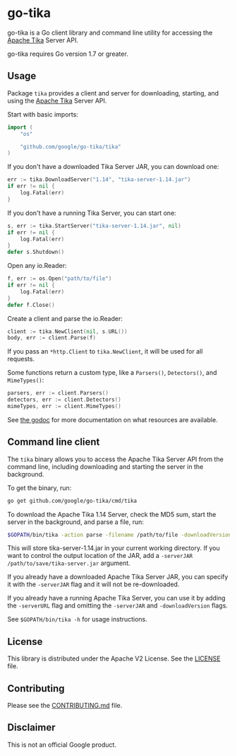 # go-tika

go-tika is a Go client library and command line utility for accessing the [Apache Tika](http://tika.apache.org) Server API.

go-tika requires Go version 1.7 or greater.

## Usage
Package `tika` provides a client and server for downloading, starting, and using the [Apache Tika](http://tika.apache.org) Server API.

Start with basic imports:

```go
import (
	"os"

	"github.com/google/go-tika/tika"
)
```

If you don't have a downloaded Tika Server JAR, you can download one:

```go
err := tika.DownloadServer("1.14", "tika-server-1.14.jar")
if err != nil {
	log.Fatal(err)
}
```

If you don't have a running Tika Server, you can start one:

```go
s, err := tika.StartServer("tika-server-1.14.jar", nil)
if err != nil {
	log.Fatal(err)
}
defer s.Shutdown()
```

Open any io.Reader:

```go
f, err := os.Open("path/to/file")
if err != nil {
	log.Fatal(err)
}
defer f.Close()
```

Create a client and parse the io.Reader:

```go
client := tika.NewClient(nil, s.URL())
body, err := client.Parse(f)
```

If you pass an `*http.Client` to `tika.NewClient`, it will be used for all requests.

Some functions return a custom type, like a `Parsers()`, `Detectors()`, and `MimeTypes()`:

```go
parsers, err := client.Parsers()
detectors, err := client.Detectors()
mimeTypes, err := client.MimeTypes()
```

See [the godoc](https://godoc.org/github.com/google/go-tika/tika) for more documentation on what resources are available.

## Command line client

The `tika` binary allows you to access the Apache Tika Server API from the command line, including downloading and starting the server in the background.

To get the binary, run:

```bash
go get github.com/google/go-tika/cmd/tika
```

To download the Apache Tika 1.14 Server, check the MD5 sum, start the server in the background, and parse a file, run:

```bash
$GOPATH/bin/tika -action parse -filename /path/to/file -downloadVersion 1.14
```

This will store tika-server-1.14.jar in your current working directory. If you want to control the output location of the JAR, add a `-serverJAR /path/to/save/tika-server.jar` argument.

If you already have a downloaded Apache Tika Server JAR, you can specify it with the `-serverJAR` flag and it will not be re-downloaded.

If you already have a running Apache Tika Server, you can use it by adding the `-serverURL` flag and omitting the `-serverJAR` and `-downloadVersion` flags.

See `$GOPATH/bin/tika -h` for usage instructions.

## License

This library is distributed under the Apache V2 License. See the [LICENSE](./LICENSE) file.

## Contributing

Please see the [CONTRIBUTING.md](./CONTRIBUTING.md) file.

## Disclaimer

This is not an official Google product.
